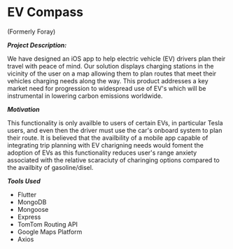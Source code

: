 # EV Compass 
(Formerly Foray)

**_Project Description:_** 

We have designed an iOS app to help electric vehicle (EV) drivers plan their travel with peace of mind. Our solution displays charging stations in the vicinity of the user on a map allowing them to plan routes that meet their vehicles charging needs along the way. This product addresses a key market need for progression to widespread use of EV's which will be instrumental in lowering carbon emissions worldwide.

**_Motivation_**

This functionality is only availble to users of certain EVs, in particular Tesla users, and even then the driver must use the car's onboard system to plan their route. It is believed that the availbility of a mobile app capable of integrating trip planning with EV charigning needs would foment the adoption of EVs as this functionality reduces user's range anxiety associated with the relative scaraciuty of charinging options compared to the availbity of gasoline/disel. 

**_Tools Used_** 
* Flutter
* MongoDB
* Mongoose
* Express
* TomTom Routing API
* Google Maps Platform
* Axios 
